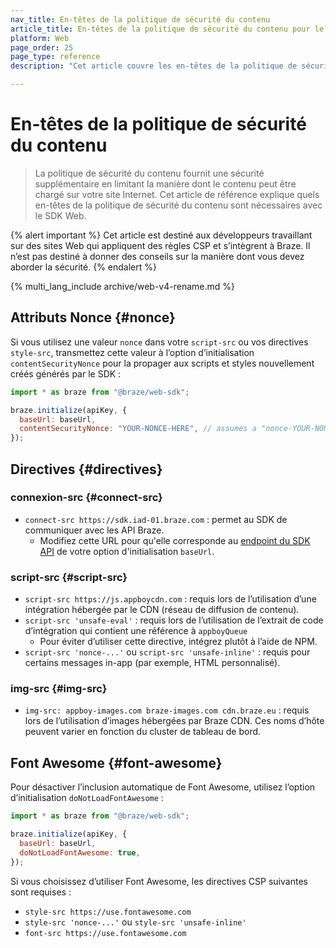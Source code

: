 ```yaml
---
nav_title: En-têtes de la politique de sécurité du contenu
article_title: En-têtes de la politique de sécurité du contenu pour le Web
platform: Web
page_order: 25
page_type: reference
description: "Cet article couvre les en-têtes de la politique de sécurité du contenu nécessaires au SDK Braze pour le Web."

---
```


# En-têtes de la politique de sécurité du contenu

> La politique de sécurité du contenu fournit une sécurité supplémentaire en limitant la manière dont le contenu peut être chargé sur votre site Internet. Cet article de référence explique quels en-têtes de la politique de sécurité du contenu sont nécessaires avec le SDK Web.

{% alert important %}
Cet article est destiné aux développeurs travaillant sur des sites Web qui appliquent des règles CSP et s’intègrent à Braze. Il n’est pas destiné à donner des conseils sur la manière dont vous devez aborder la sécurité.
{% endalert %}

{% multi_lang_include archive/web-v4-rename.md %}

## Attributs Nonce {#nonce}

Si vous utilisez une valeur `nonce` dans votre `script-src` ou vos directives `style-src`, transmettez cette valeur à l’option d’initialisation `contentSecurityNonce` pour la propager aux scripts et styles nouvellement créés générés par le SDK :

```javascript
import * as braze from "@braze/web-sdk";

braze.initialize(apiKey, {
  baseUrl: baseUrl,
  contentSecurityNonce: "YOUR-NONCE-HERE", // assumes a "nonce-YOUR-NONCE-HERE" CSP value
});
```

## Directives {#directives}

### connexion-src {#connect-src}

- `connect-src https://sdk.iad-01.braze.com` : permet au SDK de communiquer avec les API Braze.
  - Modifiez cette URL pour qu'elle corresponde au [endpoint du SDK API]({{site.baseurl}}/user_guide/administrative/access_braze/sdk_endpoints/) de votre option d'initialisation `baseUrl`.

### script-src {#script-src}

- `script-src https://js.appboycdn.com` : requis lors de l’utilisation d’une intégration hébergée par le CDN (réseau de diffusion de contenu).
- `script-src 'unsafe-eval'` : requis lors de l’utilisation de l’extrait de code d’intégration qui contient une référence à `appboyQueue`
  - Pour éviter d’utiliser cette directive, intégrez plutôt à l’aide de NPM.
- `script-src 'nonce-...'` ou `script-src 'unsafe-inline'` : requis pour certains messages in-app (par exemple, HTML personnalisé).

### img-src {#img-src}
- `img-src: appboy-images.com braze-images.com cdn.braze.eu` : requis lors de l’utilisation d’images hébergées par Braze CDN. Ces noms d’hôte peuvent varier en fonction du cluster de tableau de bord.

## Font Awesome {#font-awesome}

Pour désactiver l’inclusion automatique de Font Awesome, utilisez l’option d’initialisation `doNotLoadFontAwesome` :

```javascript
import * as braze from "@braze/web-sdk";

braze.initialize(apiKey, {
  baseUrl: baseUrl,
  doNotLoadFontAwesome: true,
});
```

Si vous choisissez d’utiliser Font Awesome, les directives CSP suivantes sont requises :

- `style-src https://use.fontawesome.com`
- `style-src 'nonce-...'` ou `style-src 'unsafe-inline'`
- `font-src https://use.fontawesome.com`
